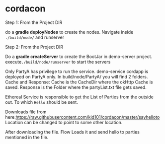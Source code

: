 # cordacon

Step 1: From the Project DIR

do a **gradle deployNodes** to create the nodes. Navigate inside `./build/node/` and runserver

Step 2: From the Project DIR

Do a **gradle createServer** to create the BootJar in demo-server project. execute`./build/node/runserver` to start the servers

Only PartyA has privilege to run the service. demo-service cordapp is deployed on PartyA only.
In build/node/PartyA/ you will find 2 folders. Cache and Response:
Cache is the CacheDir where the okHttp Cache is saved. Response is the Folder where the partyList.txt file gets saved. 

Ethereal Service is responsible to get the List of Parties from the outside out. To which `Hello` should be sent.

Downloads file from here:https://raw.githubusercontent.com/kid101/cordacon/master/sayhelloto
Location can be changed to point to some other location.

After downloading the file. Flow Loads it and send hello to parties mentioned in the file.
